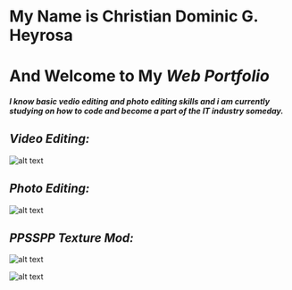 # My Name is Christian Dominic G. Heyrosa
  
# And Welcome to My _Web Portfolio_

#### _I know basic vedio editing and photo editing skills and i am currently studying on how to code and become a part of the IT industry someday._


_Video Editing:_
------



![alt text](https://scontent.xx.fbcdn.net/v/t1.15752-9/330801914_1920709521594911_16789400818473581_n.png?stp=dst-png_s843x403&_nc_cat=103&ccb=1-7&_nc_sid=aee45a&_nc_eui2=AeFHqPPcTEK3xnmFJx8wPc1CrBDKzP00EpesEMrM_TQSl3QPPZA6Gcbx07EVQnmkGUq2jYSId38h9GQ1HYo4sg9P&_nc_ohc=CLTxXsuS6t8AX-5-nbh&_nc_ad=z-m&_nc_cid=0&_nc_ht=scontent.xx&oh=03_AdR5pkvBM8V-WpY87xgJO4EX-oaNgNyu_eTsIV95QWsf7Q&oe=641181AE)





_Photo Editing:_
------


![alt text](https://scontent.xx.fbcdn.net/v/t1.15752-9/331029214_1556125738218510_2567498423079372213_n.png?stp=dst-png_s552x414&_nc_cat=107&ccb=1-7&_nc_sid=aee45a&_nc_eui2=AeGZuLx-7Ytr0IZ_Gkrjad7dN7eufg-duLw3t65-D524vOBi7FpHCp-DL74Hxk0H6MVT8gqYq-ptWDIioFYQG26a&_nc_ohc=VV6G2UuzRJ8AX_C_Ohp&_nc_ad=z-m&_nc_cid=0&_nc_ht=scontent.xx&oh=03_AdRDFUq9muHFvBrPmFGStv-R5a31DK59blmwhcigMBu7pQ&oe=641176C5)



_PPSSPP Texture Mod:_
------



![alt text](https://scontent.xx.fbcdn.net/v/t1.15752-9/330637149_1404491370361271_298901342282102490_n.png?stp=dst-png_s403x403&_nc_cat=108&ccb=1-7&_nc_sid=aee45a&_nc_eui2=AeGyUwWt7d4bj1MGpCFGoxErYn3EGJX6AFRifcQYlfoAVDDnit5nVkJvO1B38EIgpPg1SMsrjJcpILdTxFza1zS2&_nc_ohc=0VeMlRcMW00AX9uez9b&_nc_ad=z-m&_nc_cid=0&_nc_ht=scontent.xx&oh=03_AdSHUAPUwZZ9Nz7Yc7aYt3DfAkVUzKMOr7SDm2vhWSXO4g&oe=64119412)

![alt text](https://scontent.xx.fbcdn.net/v/t1.15752-9/330765695_567538555406185_2396435633627152706_n.png?stp=dst-png_s843x403&_nc_cat=109&ccb=1-7&_nc_sid=aee45a&_nc_eui2=AeFfQyLQkUSBnjbPZUmU0IivM6FOhLXz8QAzoU6EtfPxAMFYZ9MT0fvIm5xGXdlPFlSIHJbpaYhhKA9K2A5STlxi&_nc_ohc=DvBxg-LYEZgAX_LHHsj&_nc_ad=z-m&_nc_cid=0&_nc_ht=scontent.xx&oh=03_AdQCjbwTNimhOwHHrzBsM-7qzHtV5MEwJS2UlqMx-rk9Qg&oe=64118753)
